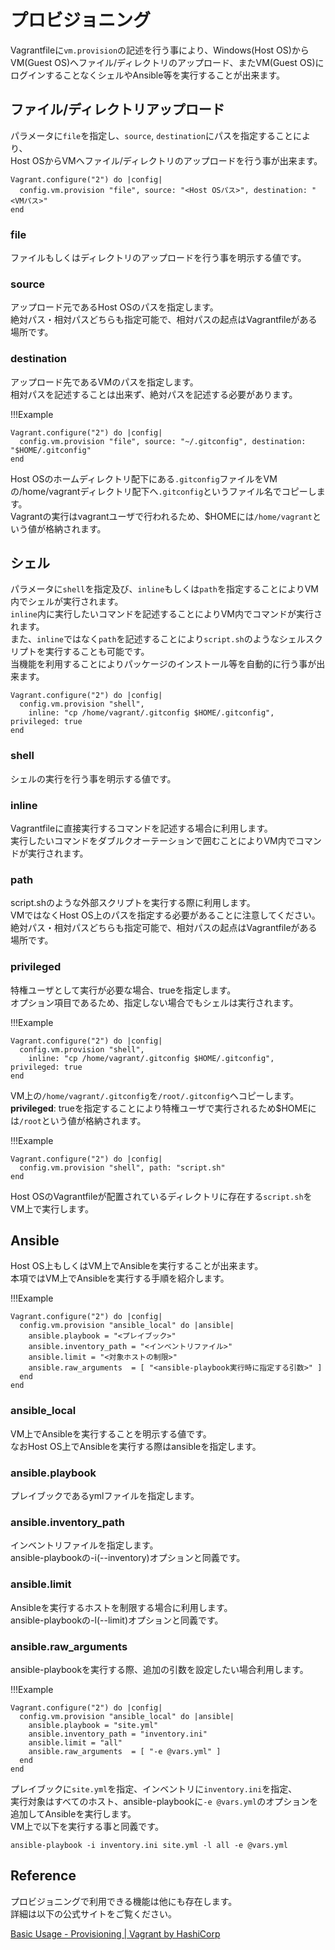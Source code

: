 # プロビジョニング

Vagrantfileに`vm.provision`の記述を行う事により、Windows(Host OS)からVM(Guest OS)へファイル/ディレクトリのアップロード、またVM(Guest OS)にログインすることなくシェルやAnsible等を実行することが出来ます。

## ファイル/ディレクトリアップロード

パラメータに`file`を指定し、`source`, `destination`にパスを指定することにより、  
Host OSからVMへファイル/ディレクトリのアップロードを行う事が出来ます。

```Vagrantfile
Vagrant.configure("2") do |config|
  config.vm.provision "file", source: "<Host OSパス>", destination: "<VMパス>"
end
```

### file

ファイルもしくはディレクトリのアップロードを行う事を明示する値です。

### source

アップロード元であるHost OSのパスを指定します。  
絶対パス・相対パスどちらも指定可能で、相対パスの起点はVagrantfileがある場所です。

### destination

アップロード先であるVMのパスを指定します。  
相対パスを記述することは出来ず、絶対パスを記述する必要があります。

!!!Example

```Vagrantfile
Vagrant.configure("2") do |config|
  config.vm.provision "file", source: "~/.gitconfig", destination: "$HOME/.gitconfig"
end
```

Host OSのホームディレクトリ配下にある`.gitconfig`ファイルをVMの/home/vagrantディレクトリ配下へ`.gitconfig`というファイル名でコピーします。  
Vagrantの実行はvagrantユーザで行われるため、$HOMEには`/home/vagrant`という値が格納されます。

## シェル

パラメータに`shell`を指定及び、`inline`もしくは`path`を指定することによりVM内でシェルが実行されます。  
`inline`内に実行したいコマンドを記述することによりVM内でコマンドが実行されます。  
また、`inline`ではなく`path`を記述することにより`script.sh`のようなシェルスクリプトを実行することも可能です。   
当機能を利用することによりパッケージのインストール等を自動的に行う事が出来ます。

```Vagrantfile
Vagrant.configure("2") do |config|
  config.vm.provision "shell",
    inline: "cp /home/vagrant/.gitconfig $HOME/.gitconfig", privileged: true
end
```

### shell

シェルの実行を行う事を明示する値です。

### inline

Vagrantfileに直接実行するコマンドを記述する場合に利用します。  
実行したいコマンドをダブルクオーテーションで囲むことによりVM内でコマンドが実行されます。  
### path
script.shのような外部スクリプトを実行する際に利用します。  
VMではなくHost OS上のパスを指定する必要があることに注意してください。  
絶対パス・相対パスどちらも指定可能で、相対パスの起点はVagrantfileがある場所です。  
### privileged
特権ユーザとして実行が必要な場合、trueを指定します。  
オプション項目であるため、指定しない場合でもシェルは実行されます。

!!!Example

```Vagrantfile
Vagrant.configure("2") do |config|
  config.vm.provision "shell",
    inline: "cp /home/vagrant/.gitconfig $HOME/.gitconfig", privileged: true
end
```

VM上の`/home/vagrant/.gitconfig`を`/root/.gitconfig`へコピーします。  
**privileged**: trueを指定することにより特権ユーザで実行されるため$HOMEには`/root`という値が格納されます。

!!!Example

```Vagrantfile
Vagrant.configure("2") do |config|
  config.vm.provision "shell", path: "script.sh"
end
```

Host OSのVagrantfileが配置されているディレクトリに存在する`script.sh`をVM上で実行します。

## Ansible

Host OS上もしくはVM上でAnsibleを実行することが出来ます。  
本項ではVM上でAnsibleを実行する手順を紹介します。

!!!Example

```Vagrantfile
Vagrant.configure("2") do |config|
  config.vm.provision "ansible_local" do |ansible|
    ansible.playbook = "<プレイブック>"
    ansible.inventory_path = "<インベントリファイル>"
    ansible.limit = "<対象ホストの制限>"
    ansible.raw_arguments  = [ "<ansible-playbook実行時に指定する引数>" ]
  end
end
```

### ansible_local

VM上でAnsibleを実行することを明示する値です。  
なおHost OS上でAnsibleを実行する際はansibleを指定します。

### ansible.playbook

プレイブックであるymlファイルを指定します。

### ansible.inventory_path

インベントリファイルを指定します。  
ansible-playbookの-i(--inventory)オプションと同義です。

### ansible.limit

Ansibleを実行するホストを制限する場合に利用します。  
ansible-playbookの-l(--limit)オプションと同義です。

### ansible.raw_arguments

ansible-playbookを実行する際、追加の引数を設定したい場合利用します。

!!!Example

```Vagrantfile
Vagrant.configure("2") do |config|
  config.vm.provision "ansible_local" do |ansible|
    ansible.playbook = "site.yml"
    ansible.inventory_path = "inventory.ini"
    ansible.limit = "all"
    ansible.raw_arguments  = [ "-e @vars.yml" ]
  end
end
```

プレイブックに`site.yml`を指定、インベントリに`inventory.ini`を指定、  
実行対象はすべてのホスト、ansible-playbookに`-e @vars.yml`のオプションを追加してAnsibleを実行します。  
VM上で以下を実行する事と同義です。

`ansible-playbook -i inventory.ini site.yml -l all -e @vars.yml`

## Reference

プロビジョニングで利用できる機能は他にも存在します。  
詳細は以下の公式サイトをご覧ください。

[Basic Usage - Provisioning | Vagrant by HashiCorp](https://www.vagrantup.com/docs/provisioning/basic_usage)
